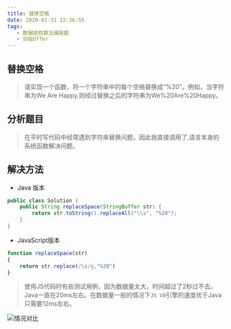 ```yaml
---
title: 替换空格
date: 2020-01-31 12:36:55
tags:  
   - 数据结构算法编程题
   - 剑指Offer
---
```


## 替换空格

> 请实现一个函数，将一个字符串中的每个空格替换成“%20”。例如，当字符串为We Are Happy.则经过替换之后的字符串为We%20Are%20Happy。

## 分析题目
> 在平时写代码中经常遇到字符串替换问题，因此我直接调用了,语言本身的系统函数解决问题。

## 解决方法
- Java 版本
```Java
public class Solution {
    public String replaceSpace(StringBuffer str) {
        return str.toString().replaceAll("\\s", "%20");
    }
}
```
- JavaScript版本

```JavaScript
function replaceSpace(str)
{
    return str.replace(/\s/g,"%20")
}
```
> 使用JS代码时有些测试用例，因为数据量太大，时间超过了2秒过不去。Java一直在20ms左右。在数据量一般的情况下`JS V8`引擎的速度优于Java只需要12ms左右。

![情况对比](http://blogqiniu.wangminwei.top/202001311330_4.png?/)